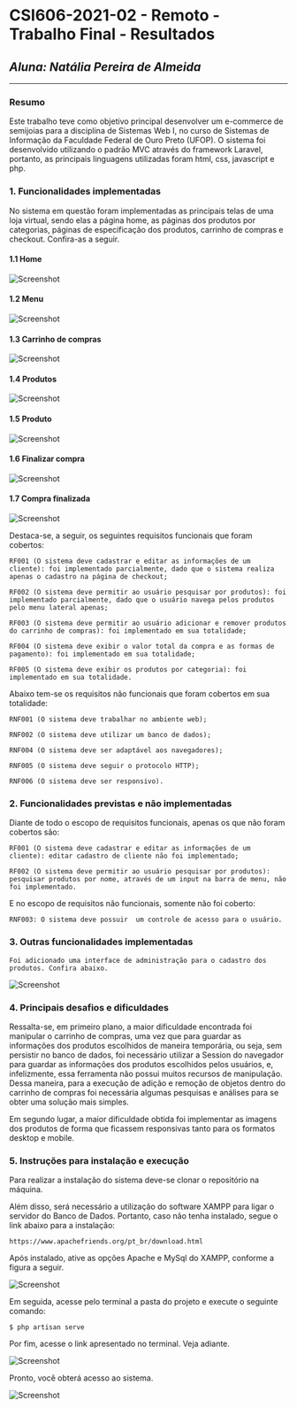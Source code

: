 # **CSI606-2021-02 - Remoto - Trabalho Final - Resultados**

## *Aluna: Natália Pereira de Almeida*

--------------

<!-- Este documento tem como objetivo apresentar o projeto desenvolvido, considerando o que foi definido na proposta e o produto final. -->

### Resumo

  Este trabalho teve como objetivo principal desenvolver um e-commerce de semijoias para a disciplina de Sistemas Web I, no curso de Sistemas de Informação da Faculdade Federal de Ouro Preto (UFOP). O sistema foi desenvolvido utilizando o padrão MVC através do framework Laravel, portanto, as principais linguagens utilizadas foram html, css, javascript e php.

### 1. Funcionalidades implementadas
<!-- Descrever as funcionalidades que eram previstas e foram implementas. -->

No sistema em questão foram implementadas as principais telas de uma loja virtual, sendo elas a página home, as páginas dos produtos por categorias, páginas de especificação dos produtos, carrinho de compras e checkout. Confira-as a seguir.

  #### 1.1 Home


  ![Screenshot](home_app.PNG)


  #### 1.2 Menu


  ![Screenshot](menu_app.PNG)


  #### 1.3 Carrinho de compras 


  ![Screenshot](carrinho_app.PNG)


  #### 1.4 Produtos


  ![Screenshot](produtos_app.PNG)



  #### 1.5 Produto


  ![Screenshot](produto_app.PNG)



  #### 1.6 Finalizar compra


  ![Screenshot](finalizar_app.PNG)



  #### 1.7 Compra finalizada


  ![Screenshot](finalizado_app.PNG)

  

Destaca-se, a seguir, os seguintes requisitos funcionais que foram cobertos:

    RF001 (O sistema deve cadastrar e editar as informações de um cliente): foi implementado parcialmente, dado que o sistema realiza apenas o cadastro na página de checkout;
    
    RF002 (O sistema deve permitir ao usuário pesquisar por produtos): foi implementado parcialmente, dado que o usuário navega pelos produtos pelo menu lateral apenas;
    
    RF003 (O sistema deve permitir ao usuário adicionar e remover produtos do carrinho de compras): foi implementado em sua totalidade;
    
    RF004 (O sistema deve exibir o valor total da compra e as formas de pagamento): foi implementado em sua totalidade;
    
    RF005 (O sistema deve exibir os produtos por categoria): foi implementado em sua totalidade.

Abaixo tem-se os requisitos não funcionais que foram cobertos em sua totalidade:

    RNF001 (O sistema deve trabalhar no ambiente web);

    RNF002 (O sistema deve utilizar um banco de dados);
    
    RNF004 (O sistema deve ser adaptável aos navegadores);
    
    RNF005 (O sistema deve seguir o protocolo HTTP);
    
    RNF006 (O sistema deve ser responsivo).
  
### 2. Funcionalidades previstas e não implementadas
<!-- Descrever as funcionalidades que eram previstas e não foram implementas, apresentando uma breve justificativa do porquê elas não foram incluídas -->

Diante de todo o escopo de requisitos funcionais, apenas os que não foram cobertos são:

    RF001 (O sistema deve cadastrar e editar as informações de um cliente): editar cadastro de cliente não foi implementado;

    RF002 (O sistema deve permitir ao usuário pesquisar por produtos): pesquisar produtos por nome, através de um input na barra de menu, não foi implementado.

E no escopo de requisitos não funcionais, somente não foi coberto:

    RNF003: O sistema deve possuir  um controle de acesso para o usuário.    

### 3. Outras funcionalidades implementadas
<!-- Descrever as funcionalidades implementas além daquelas que foram previstas, caso se aplique.  -->
    
    Foi adicionado uma interface de administração para o cadastro dos produtos. Confira abaixo.

![Screenshot](createProduct.PNG)

### 4. Principais desafios e dificuldades
<!-- Descrever os principais desafios encontrados no desenvolvimento do trabalho, quais foram as dificuldades e como elas foram superadas e resolvidas. -->

Ressalta-se, em primeiro plano, a maior dificuldade encontrada foi manipular o carrinho de compras, uma vez que para guardar as informações dos produtos escolhidos de maneira temporária, ou seja, sem persistir no banco de dados, foi necessário utilizar a Session do navegador para guardar as informações dos produtos escolhidos pelos usuários, e, infelizmente, essa ferramenta não possui muitos recursos de manipulação. Dessa maneira, para a execução de adição e remoção de objetos dentro do carrinho de compras foi necessária algumas pesquisas e análises para se obter uma solução mais simples. 

Em segundo lugar, a maior dificuldade obtida foi implementar as imagens dos produtos de forma que ficassem responsivas tanto para os formatos desktop e mobile. 

### 5. Instruções para instalação e execução
<!-- Descrever o que deve ser feito para instalar (ou baixar) a aplicação, o que precisa ser configurando (parâmetros, banco de dados e afins) e como executá-la. -->

Para realizar a instalação do sistema deve-se clonar o repositório na máquina. 


Além disso, será necessário a utilização do software XAMPP para ligar o servidor do Banco de Dados. Portanto, caso não tenha instalado, segue o link abaixo para a instalação:

    https://www.apachefriends.org/pt_br/download.html

Após instalado, ative as opções Apache e MySql do XAMPP, conforme a figura a seguir.


  ![Screenshot](XAMPP.PNG)


Em seguida, acesse pelo terminal a pasta do projeto e execute o seguinte comando:

    $ php artisan serve

Por fim, acesse o link apresentado no terminal. Veja adiante.


  ![Screenshot](linkTerminal.PNG)

Pronto, você obterá acesso ao sistema.

  ![Screenshot](web.PNG)


